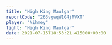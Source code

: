 ```yaml
---
title: "High King Maulgar"
reportCode: "263vgwqW1G4jMVXT"
player: "Nihmey"
fight: "High King Maulgar"
date: 2021-07-15T18:53:21.415000+00:00
---
```

